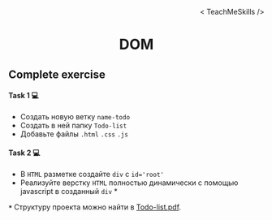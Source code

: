 <p align='right'>< TeachMeSkills /></p>
<h1 align='center'>DOM</h1>

## Complete exercise

#### Task 1 💻

+ Создать новую ветку `name-todo`
+ Создать в ней папку `Todo-list`
+ Добавьте файлы `.html` `.css` `.js`

#### Task 2 💻

+ В ``HTML`` разметке создайте ``div`` с ``id='root'``
+ Реализуйте верстку ``HTML`` полностью динамически с помощью javascript в созданный ``div`` *

**`*`** Структуру проекта можно найти в [Todo-list.pdf](./Todo-list.pdf).